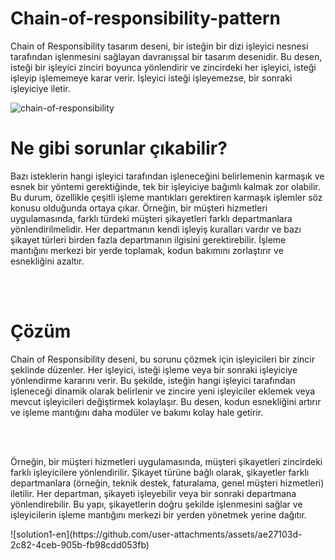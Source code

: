 # Chain-of-responsibility-pattern
Chain of Responsibility tasarım deseni, bir isteğin bir dizi işleyici nesnesi tarafından işlenmesini sağlayan davranışsal bir tasarım desenidir. Bu desen, isteği bir işleyici zinciri boyunca yönlendirir ve zincirdeki her işleyici, isteği işleyip işlememeye karar verir. İşleyici isteği işleyemezse, bir sonraki işleyiciye iletir.

![chain-of-responsibility](https://github.com/user-attachments/assets/cef8463d-64ba-45dd-a388-5797e28cf0a0)

<h1>Ne gibi sorunlar çıkabilir?</h1>
<p>Bazı isteklerin hangi işleyici tarafından işleneceğini belirlemenin karmaşık ve esnek bir yöntemi gerektiğinde, tek bir işleyiciye bağımlı kalmak zor olabilir. Bu durum, özellikle çeşitli işleme mantıkları gerektiren karmaşık işlemler söz konusu olduğunda ortaya çıkar. Örneğin, bir müşteri hizmetleri uygulamasında, farklı türdeki müşteri şikayetleri farklı departmanlara yönlendirilmelidir. Her departmanın kendi işleyiş kuralları vardır ve bazı şikayet türleri birden fazla departmanın ilgisini gerektirebilir. İşleme mantığını merkezi bir yerde toplamak, kodun bakımını zorlaştırır ve esnekliğini azaltır.</p>
<br/><br/>
<h1>Çözüm</h1>
<p>Chain of Responsibility deseni, bu sorunu çözmek için işleyicileri bir zincir şeklinde düzenler. Her işleyici, isteği işleme veya bir sonraki işleyiciye yönlendirme kararını verir. Bu şekilde, isteğin hangi işleyici tarafından işleneceği dinamik olarak belirlenir ve zincire yeni işleyiciler eklemek veya mevcut işleyicileri değiştirmek kolaylaşır. Bu desen, kodun esnekliğini artırır ve işleme mantığını daha modüler ve bakımı kolay hale getirir.</p>
<br/><br/>
<p>Örneğin, bir müşteri hizmetleri uygulamasında, müşteri şikayetleri zincirdeki farklı işleyicilere yönlendirilir. Şikayet türüne bağlı olarak, şikayetler farklı departmanlara (örneğin, teknik destek, faturalama, genel müşteri hizmetleri) iletilir. Her departman, şikayeti işleyebilir veya bir sonraki departmana yönlendirebilir. Bu yapı, şikayetlerin doğru şekilde işlenmesini sağlar ve işleyicilerin işleme mantığını merkezi bir yerden yönetmek yerine dağıtır.</p>
![solution1-en](https://github.com/user-attachments/assets/ae27103d-2c82-4ceb-905b-fb98cdd053fb)

